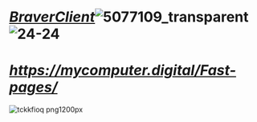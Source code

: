 #  ***[BraverClient](https://tdljt22b-4000.euw.devtunnels.ms)***![5077109_transparent](https://github.com/BraverClient/HelloWorld/assets/93947784/a19a781d-d81d-4c71-a75a-7b92dfe14b60) ![24-24](https://github.com/BraverClient/HelloWorld/assets/93947784/b2c35739-a37c-4299-9f9d-8fdf3de3422c)

# ***https://mycomputer.digital/Fast-pages/***







![tckkfioq png1200px](https://github.com/BraverClient/HelloWorld/assets/93947784/9d48f394-eb5b-45a5-867b-aedff0d0c490)
